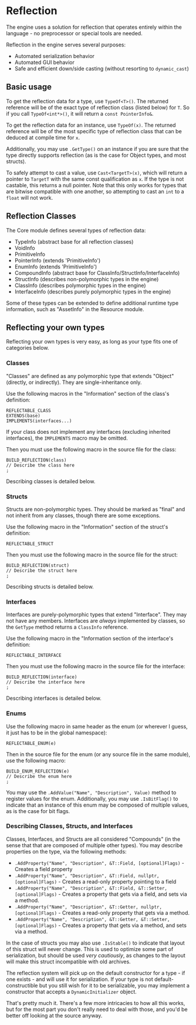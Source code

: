 # Reflection

The engine uses a solution for reflection that operates entirely within the language - no preprocessor or special tools are needed.

Reflection in the engine serves several purposes:
- Automated serialization behavior
- Automated GUI behavior
- Safe and efficient down/side casting (without resorting to `dynamic_cast`)

## Basic usage

To get the reflection data for a type, use `TypeOf<T>()`. The returned reference will be of the exact type of reflection class (listed below) for `T`. So if you call `TypeOf<int*>()`, it will return a `const PointerInfo&`.  

To get the reflection data for an instance, use `TypeOf(x)`. The returned reference will be of the most specific type of reflection class that can be deduced at compile time for `x`.

Additionally, you may use `.GetType()` on an instance if you are sure that the type directly supports reflection (as is the case for Object types, and most structs).

To safely attempt to cast a value, use `Cast<TargetT>(x)`, which will return a pointer to `TargetT` with the same const qualification as `x`. If the type is not castable, this returns a null pointer. Note that this only works for types that are bitwise compatible with one another, so attempting to cast an `int` to a `float` will not work.

## Reflection Classes

The Core module defines several types of reflection data:
- TypeInfo (abstract base for all reflection classes)
- VoidInfo
- PrimitiveInfo
- PointerInfo (extends 'PrimitiveInfo')
- EnumInfo (extends 'PrimitiveInfo')
- CompoundInfo (abstract base for ClassInfo/StructInfo/InterfaceInfo)
- StructInfo (describes non-polymorphic types in the engine)
- ClassInfo (describes polymorphic types in the engine)
- InterfaceInfo (describes purely polymorphic types in the engine)

Some of these types can be extended to define additional runtime type information, such as "AssetInfo" in the Resource module.

## Reflecting your own types

Reflecting your own types is very easy, as long as your type fits one of categories below.

### Classes

"Classes" are defined as any polymorphic type that extends "Object" (directly, or indirectly). They are single-inheritance only.

Use the following macros in the "Information" section of the class's definition:
```
REFLECTABLE_CLASS
EXTENDS(base)
IMPLEMENTS(interfaces...)
```

If your class does not implement any interfaces (excluding inherited interfaces), the `IMPLEMENTS` macro may be omitted.

Then you must use the following macro in the source file for the class:
```
BUILD_REFLECTION(class)
// Describe the class here
;
```

Describing classes is detailed below.

### Structs

Structs are non-polymorphic types. They should be marked as "final" and not inherit from any classes, though there are some exceptions.

Use the following macro in the "Information" section of the struct's definition:
```
REFLECTABLE_STRUCT
```

Then you must use the following macro in the source file for the struct:
```
BUILD_REFLECTION(struct)
// Describe the struct here
;
```

Describing structs is detailed below.

### Interfaces

Interfaces are purely-polymorphic types that extend "Interface". They may not have any members. Interfaces are *always* implemented by classes, so the `GetType` method returns a `ClassInfo` reference.

Use the following macro in the "Information section of the interface's definition:
```
REFLECTABLE_INTERFACE
```

Then you must use the following macro in the source file for the interface:
```
BUILD_REFLECTION(interface)
// Describe the interface here
;
```

Describing interfaces is detailed below.

### Enums

Use the following macro in same header as the enum (or wherever I guess, it just has to be in the global namespace):
```
REFLECTABLE_ENUM(e)
```

Then in the source file for the enum (or any source file in the same module), use the following macro:
```
BUILD_ENUM_REFLECTION(e)
// Describe the enum here
;
```

You may use the `.AddValue("Name", "Description", Value)` method to register values for the enum. Additionally, you may use `.IsBitFlag()` to indicate that an instance of this enum may be composed of multiple values, as is the case for bit flags.

### Describing Classes, Structs, and Interfaces

Classes, Interfaces, and Structs are all considered "Compounds" (in the sense that that are composed of multiple other types). You may describe properties on the type, via the following methods:
- `.AddProperty("Name", "Description", &T::Field, [optional]Flags)` - Creates a field property
- `.AddProperty("Name", "Description", &T::Field, nullptr, [optional]Flags)` - Creates a read-only property pointing to a field
- `.AddProperty("Name", "Description", &T::Field, &T::Setter, [optional]Flags)` - Creates a property that gets via a field, and sets via a method.
- `.AddProperty("Name", "Description", &T::Getter, nullptr, [optional]Flags)` - Creates a read-only property that gets via a method.
- `.AddProperty("Name", "Description", &T::Getter, &T::Setter, [optional]Flags)` - Creates a property that gets via a method, and sets via a method.

In the case of structs you may also use `.IsStable()` to indicate that layout of this struct will never change. This is used to optimize some part of serialization, but should be used *very cautiously*, as changes to the layout will make this struct incompatible with old archives.

The reflection system will pick up on the default constructor for a type - if one exists - and will use it for serialization. If your type is not default-constructible but you still wish for it to be serializable, you may implement a constructor that accepts a `DynamicInitializer` object.

That's pretty much it. There's a few more intricacies to how all this works, but for the most part you don't really need to deal with those, and you'd be better off looking at the source anyway.
